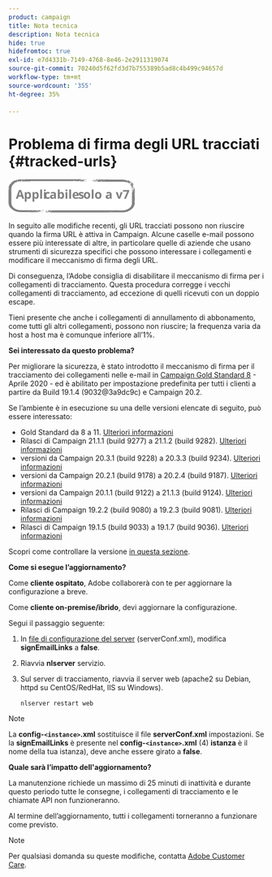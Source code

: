 ```yaml
---
product: campaign
title: Nota tecnica
description: Nota tecnica
hide: true
hidefromtoc: true
exl-id: e7d4331b-7149-4768-8e46-2e2911319074
source-git-commit: 70240d5f62fd3d7b755389b5ad8c4b499c94657d
workflow-type: tm+mt
source-wordcount: '355'
ht-degree: 35%

---
```


# Problema di firma degli URL tracciati {#tracked-urls}

![](../../assets/v7-only.svg)

In seguito alle modifiche recenti, gli URL tracciati possono non riuscire quando la firma URL è attiva in Campaign. Alcune caselle e-mail possono essere più interessate di altre, in particolare quelle di aziende che usano strumenti di sicurezza specifici che possono interessare i collegamenti e modificare il meccanismo di firma degli URL.

Di conseguenza, l’Adobe consiglia di disabilitare il meccanismo di firma per i collegamenti di tracciamento. Questa procedura corregge i vecchi collegamenti di tracciamento, ad eccezione di quelli ricevuti con un doppio escape.

Tieni presente che anche i collegamenti di annullamento di abbonamento, come tutti gli altri collegamenti, possono non riuscire; la frequenza varia da host a host ma è comunque inferiore all’1%.

**Sei interessato da questo problema?**

Per migliorare la sicurezza, è stato introdotto il meccanismo di firma per il tracciamento dei collegamenti nelle e-mail in [Campaign Gold Standard 8](../../rn/using/gold-standard.md#gs8) - Aprile 2020 - ed è abilitato per impostazione predefinita per tutti i clienti a partire da Build 19.1.4 (9032@3a9dc9c) e Campaign 20.2.

Se l’ambiente è in esecuzione su una delle versioni elencate di seguito, può essere interessato:

* Gold Standard da 8 a 11. [Ulteriori informazioni](../../rn/using/gold-standard.md#gs-8)
* Rilasci di Campaign 21.1.1 (build 9277) a 21.1.2 (build 9282). [Ulteriori informazioni](../../rn/using/latest-release.md)
* versioni da Campaign 20.3.1 (build 9228) a 20.3.3 (build 9234). [Ulteriori informazioni](../../rn/using/release--2020.md#release-20-3)
* versioni da Campaign 20.2.1 (build 9178) a 20.2.4 (build 9187). [Ulteriori informazioni](../../rn/using/release--2020.md#release-20-2)
* versioni da Campaign 20.1.1 (build 9122) a 21.1.3 (build 9124). [Ulteriori informazioni](../../rn/using/release--2020.md#release-20-1)
* Rilasci di Campaign 19.2.2 (build 9080) a 19.2.3 (build 9081). [Ulteriori informazioni](../../rn/using/release--2019.md#release-19-2)
* Rilasci di Campaign 19.1.5 (build 9033) a 19.1.7 (build 9036). [Ulteriori informazioni](../../rn/using/release--2019.md#release-19-1)


Scopri come controllare la versione [in questa sezione](../../platform/using/launching-adobe-campaign.md#getting-your-campaign-version).

**Come si esegue l’aggiornamento?**

Come **cliente ospitato**, Adobe collaborerà con te per aggiornare la configurazione a breve.

Come **cliente on-premise/ibrido**, devi aggiornare la configurazione.

Segui il passaggio seguente:

1. In [file di configurazione del server](../../installation/using/the-server-configuration-file.md) (serverConf.xml), modifica **signEmailLinks** a **false**.
1. Riavvia **nlserver** servizio.
1. Sul server di tracciamento, riavvia il server web (apache2 su Debian, httpd su CentOS/RedHat, IIS su Windows).

   ```
   nlserver restart web
   ```

>[!NOTE]
>
>La **config-`<instance>`.xml** sostituisce il file **serverConf.xml** impostazioni. Se la **signEmailLinks** è presente nel  **config-`<instance>`.xml** (4) **istanza** è il nome della tua istanza), deve anche essere girato a **false**.

**Quale sarà l’impatto dell&#39;aggiornamento?**

La manutenzione richiede un massimo di 25 minuti di inattività e durante questo periodo tutte le consegne, i collegamenti di tracciamento e le chiamate API non funzioneranno.

Al termine dell’aggiornamento, tutti i collegamenti torneranno a funzionare come previsto.

>[!NOTE]
>
>Per qualsiasi domanda su queste modifiche, contatta [Adobe Customer Care](https://helpx.adobe.com/it/enterprise/admin-guide.html/enterprise/using/support-for-experience-cloud.ug.html).
